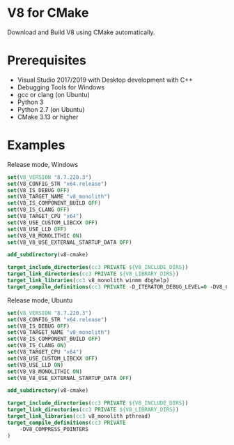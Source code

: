 # V8 for CMake

Download and Build V8 using CMake automatically.

# Prerequisites

* Visual Studio 2017/2019 with Desktop development with C++
* Debugging Tools for Windows
* gcc or clang (on Ubuntu)
* Python 3
* Python 2.7 (on Ubuntu)
* CMake 3.13 or higher

# Examples

Release mode, Windows

```cmake
set(V8_VERSION "8.7.220.3")
set(V8_CONFIG_STR "x64.release")
set(V8_IS_DEBUG OFF)
set(V8_TARGET_NAME "v8_monolith")
set(V8_IS_COMPONENT_BUILD OFF)
set(V8_IS_CLANG OFF)
set(V8_TARGET_CPU "x64")
set(V8_USE_CUSTOM_LIBCXX OFF)
set(V8_USE_LLD OFF)
set(V8_V8_MONOLITHIC ON)
set(V8_V8_USE_EXTERNAL_STARTUP_DATA OFF)

add_subdirectory(v8-cmake)

target_include_directories(cc3 PRIVATE ${V8_INCLUDE_DIRS})
target_link_directories(cc3 PRIVATE ${V8_LIBRARY_DIRS})
target_link_libraries(cc3 v8_monolith winmm dbghelp)
target_compile_definitions(cc3 PRIVATE -D_ITERATOR_DEBUG_LEVEL=0 -DV8_COMPRESS_POINTERS)
```

Release mode, Ubuntu

```cmake
set(V8_VERSION "8.7.220.3")
set(V8_CONFIG_STR "x64.release")
set(V8_IS_DEBUG OFF)
set(V8_TARGET_NAME "v8_monolith")
set(V8_IS_COMPONENT_BUILD OFF)
set(V8_IS_CLANG ON)
set(V8_TARGET_CPU "x64")
set(V8_USE_CUSTOM_LIBCXX OFF)
set(V8_USE_LLD ON)
set(V8_V8_MONOLITHIC ON)
set(V8_V8_USE_EXTERNAL_STARTUP_DATA OFF)

add_subdirectory(v8-cmake)

target_include_directories(cc3 PRIVATE ${V8_INCLUDE_DIRS})
target_link_directories(cc3 PRIVATE ${V8_LIBRARY_DIRS})
target_link_libraries(cc3 v8_monolith pthread)
target_compile_definitions(cc3 PRIVATE
    -DV8_COMPRESS_POINTERS
)
```